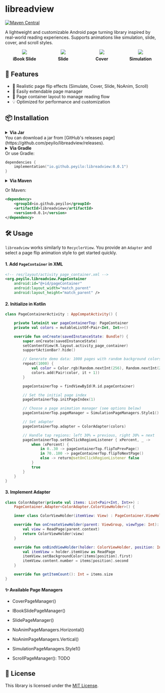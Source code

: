 # libreadview

[![Maven Central](https://maven-badges.herokuapp.com/maven-central/io.github.peyilo/libreadview/badge.svg)](https://maven-badges.herokuapp.com/maven-central/io.github.peyilo/libreadview)

A lightweight and customizable Android page turning library inspired by real-world reading experiences. Supports animations like simulation, slide, cover, and scroll styles.

<div style="display: flex; justify-content: space-between; flex-wrap: wrap;">
  <div style="width: 25%; text-align: center;">
    <img src="gif/ibookslide.gif" style="max-width: 100%; height: auto;" />
    <p style="margin: 6px 0 0; font-size: 14px; white-space: nowrap;font-weight: bold;">iBook Slide</p>
  </div>
  <div style="width: 25%; text-align: center;">
    <img src="gif/slide.gif" style="max-width: 100%; height: auto;" />
    <p style="margin: 6px 0 0; font-size: 14px; white-space: nowrap;font-weight: bold;">Slide</p>
  </div>
  <div style="width: 25%; text-align: center;">
    <img src="gif/cover.gif" style="max-width: 100%; height: auto;" />
    <p style="margin: 6px 0 0; font-size: 14px; white-space: nowrap;font-weight: bold;">Cover</p>
  </div>
  <div style="width: 25%; text-align: center;">
    <img src="gif/simulation.gif" style="max-width: 100%; height: auto;" />
    <p style="margin: 6px 0 0; font-size: 14px; white-space: nowrap;font-weight: bold;">Simulation</p>
  </div>
</div>

## 🚀 Features

- 📖 Realistic page flip effects (Simulate, Cover, Slide, NoAnim, Scroll)
- 🎨 Easily extendable page manager
- 🧩 Page container layout to manage reading flow
- 💡 Optimized for performance and customization

## 📦 Installation

<details>
<summary><b>Via Jar</b></summary></details>
You can download a jar from [GitHub's releases page](https://github.com/peyilo/libreadview/releases).


<details>
<summary><b>Via Gradle</b></summary></details>
Or use Gradle: 

```kotlin
dependencies {
    implementation("io.github.peyilo:libreadview:0.0.1")
}
```
<details> <summary><b>Via Maven</b></summary></details>

Or Maven:

```xml
<dependency>
    <groupId>io.github.peyilo</groupId>
    <artifactId>libreadview</artifactId>
    <version>0.0.1</version>
</dependency>
```

## 🛠 Usage

`libreadview` works similarly to `RecyclerView`. You provide an `Adapter` and select a page flip animation style to get started quickly.

#### 1. Add `PageContainer` in XML

```xml
<!-- res/layout/activity_page_container.xml -->
<org.peyilo.libreadview.PageContainer
    android:id="@+id/pageContainer"
    android:layout_width="match_parent"
    android:layout_height="match_parent" />
```

####  2. Initialize in Kotlin

```kotlin
class PageContainerActivity : AppCompatActivity() {

    private lateinit var pageContainerTop: PageContainer
    private val colors = mutableListOf<Pair<Int, Int>>()

    override fun onCreate(savedInstanceState: Bundle?) {
        super.onCreate(savedInstanceState)
        setContentView(R.layout.activity_page_container)
        supportActionBar?.hide()

        // Generate demo data: 1000 pages with random background colors and numbers
        repeat(1000) {
            val color = Color.rgb(Random.nextInt(256), Random.nextInt(256), Random.nextInt(256))
            colors.add(Pair(color, it + 1))
        }

        pageContainerTop = findViewById(R.id.pageContainer)

        // Set the initial page index
        pageContainerTop.initPageIndex(1)

        // Choose a page animation manager (see options below)
        pageContainerTop.pageManager = SimulationPageManagers.Style1()

        // Set adapter
        pageContainerTop.adapter = ColorAdapter(colors)

        // Handle tap regions: left 30% = previous, right 30% = next
        pageContainerTop.setOnClickRegionListener { xPercent, _ ->
            when (xPercent) {
                in 0..30 -> pageContainerTop.flipToPrevPage()
                in 70..100 -> pageContainerTop.flipToNextPage()
                else -> return@setOnClickRegionListener false
            }
            true
        }
    }
}
```

#### 3. Implement Adapter

```kotlin
class ColorAdapter(private val items: List<Pair<Int, Int>>) :
    PageContainer.Adapter<ColorAdapter.ColorViewHolder>() {

    inner class ColorViewHolder(itemView: View) : PageContainer.ViewHolder(itemView)

    override fun onCreateViewHolder(parent: ViewGroup, viewType: Int): ColorViewHolder {
        val view = ReadPage(parent.context)
        return ColorViewHolder(view)
    }

    override fun onBindViewHolder(holder: ColorViewHolder, position: Int) {
        val itemView = holder.itemView as ReadPage
        itemView.setBackgroundColor(items[position].first)
        itemView.content.number = items[position].second
    }

    override fun getItemCount(): Int = items.size
}
```

#### ✨ Available Page Managers

- CoverPageManager()

- IBookSlidePageManager()
- SlidePageManager()
- NoAnimPageManagers.Horizontal()
- NoAnimPageManagers.Vertical()
- SimulationPageManagers.Style1()
- ScrollPageManager(): TODO

## 📄 License

This library is licensed under the [MIT License](https://opensource.org/licenses/MIT).
